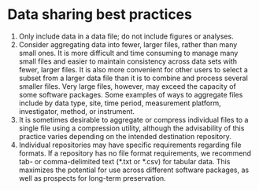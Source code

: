 # Data sharing best practices

1. Only include data in a data file; do not include figures or analyses.
2. Consider aggregating data into fewer, larger files, rather than many small ones. It is more difficult and time consuming to manage many small files and easier to maintain consistency across data sets with fewer, larger files. It is also more convenient for other users to select a subset from a larger data file than it is to combine and process several smaller files. Very large files, however, may exceed the capacity of some software packages. Some examples of ways to aggregate files include by data type, site, time period, measurement platform, investigator, method, or instrument.
3. It is sometimes desirable to aggregate or compress individual files to a single file using a compression utility, although the advisability of this practice varies depending on the intended destination repository.
4. Individual repositories may have specific requirements regarding file formats. If a repository has no file format requirements, we recommend tab- or comma-delimited text (*.txt or *.csv) for tabular data. This maximizes the potential for use across different software packages, as well as prospects for long-term preservation.
